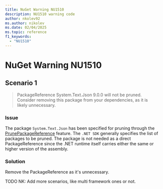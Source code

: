 ```yaml
---
title: NuGet Warning NU1510
description: NU1510 warning code
author: nkolev92
ms.author: nikolev
ms.date: 02/04/2025
ms.topic: reference
f1_keywords: 
  - "NU1510"
---
```


# NuGet Warning NU1510

## Scenario 1

> PackageReference System.Text.Json 9.0.0 will not be pruned. Consider removing this package from your dependencies, as it is likely unnecessary.

### Issue

The package `System.Text.Json` has been specified for pruning through the [PrunePackageReference](../../consume-packages/Package-References-in-Project-Files.md#prunepackagereference) feature.
The `.NET SDK` generally specifies the list of packages to be pruned. The package is not needed as a direct PackageReference since the .NET runtime itself carries either the same or higher version of the assembly.

### Solution

Remove the PackageReference as it's unnecessary.

TODO NK: Add more scenarios, like multi framework ones or not.
